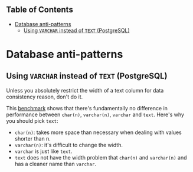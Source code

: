 <!-- START doctoc generated TOC please keep comment here to allow auto update -->
<!-- DON'T EDIT THIS SECTION, INSTEAD RE-RUN doctoc TO UPDATE -->
## Table of Contents

- [Database anti-patterns](#database-anti-patterns)
  - [Using `VARCHAR` instead of `TEXT` (PostgreSQL)](#using-varchar-instead-of-text-postgresql)

<!-- END doctoc generated TOC please keep comment here to allow auto update -->

# Database anti-patterns

## Using `VARCHAR` instead of `TEXT` (PostgreSQL)

Unless you absolutely restrict the width of a text column for data consistency
reason, don't do it.

This
[benchmark](http://www.depesz.com/2010/03/02/charx-vs-varcharx-vs-varchar-vs-text/)
shows that there's fundamentally no difference in performance between
`char(n)`, `varchar(n)`, `varchar` and `text`. Here's why you should pick
`text`:

- `char(n)`: takes more space than necessary when dealing with values shorter
  than n.
- `varchar(n)`: it's difficult to change the width.
- `varchar` is just like `text`.
- `text` does not have the width problem that `char(n)` and `varchar(n)` and
  has a cleaner name than `varchar`.
